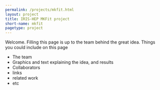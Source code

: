```yaml
---
permalink: /projects/mkfit.html
layout: project
title: IRIS-HEP MKFit project
short-name: mkfit
pagetype: project
---
```


Welcome. Filling this page is up to the team behind the great idea. Things you could include on this page
  * The team
  * Graphics and text explaining the idea, and results
  * Collaborators
  * links
  * related work 
  * etc
